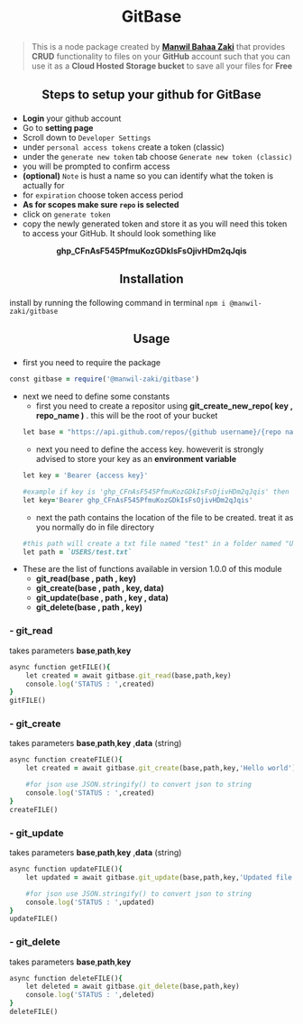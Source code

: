 # <p align="center">GitBase</p>
> This is a node package created by [**Manwil Bahaa Zaki**](https://www.linkedin.com/in/manwil-bahaa-zaki-kouzman-519701202/) that provides **CRUD** functionality to files on your **GitHub** account such that you can use it as a **Cloud Hosted Storage bucket** to save all your files for **Free**

## <p align="center">Steps to setup your github for GitBase</p>
- **Login** your github account
- Go to **setting page**
- Scroll down to `Developer Settings`
- under `personal access tokens` create a token (classic)
- under the `generate new token` tab choose `Generate new token (classic)`
- you will be prompted to confirm access
- **(optional)** `Note` is hust a name so you can identify what the token is actually for
- for `expiration` choose token access period
- **As for scopes make sure  `repo` is selected**
- click on `generate token`
- copy the newly generated token and store it as you will need this token to access your GitHub. It should look something like 

<p align="center"><b>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</b></p>

## <p align="center">Installation</p>
install by running the following command in terminal `npm i @manwil-zaki/gitbase`

## <p align="center">Usage</p>
- first you need to require the package

```ruby
const gitbase = require('@manwil-zaki/gitbase')
```

- next we need to define some constants
    - first you need to create a repositor using **git_create_new_repo( key , repo_name )** . this will be the root of your bucket
    ```ruby
    let base = "https://api.github.com/repos/{github username}/{repo name}/contents/"
    ```
    - next you need to define the access key. howeverit is strongly advised to store your key as an **environment variable**
    ```ruby
    let key = 'Bearer {access key}'

    #example if key is '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' then
    let key='Bearer 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'
    ```
    - next the path contains the location of the file to be created. treat it as you normally do in file directory
    ```ruby
    #this path will create a txt file named "test" in a folder named "USERS" 
    let path = `USERS/test.txt`
    ```
- These are the list of functions available in version 1.0.0 of this module
    - **git_read(base , path , key)**
    - **git_create(base , path , key, data)**
    - **git_update(base , path , key , data)**
    - **git_delete(base , path , key)**

### - **git_read**
takes parameters **base**,**path**,**key**
```ruby
async function getFILE(){
    let created = await gitbase.git_read(base,path,key)
    console.log('STATUS : ',created)
}
gitFILE()
```

### - **git_create**
takes parameters **base**,**path**,**key** ,**data** (string)
```ruby
async function createFILE(){
    let created = await gitbase.git_create(base,path,key,'Hello world')

    #for json use JSON.stringify() to convert json to string
    console.log('STATUS : ',created)
}
createFILE()
```

### - **git_update**
takes parameters **base**,**path**,**key** ,**data** (string)
```ruby
async function updateFILE(){
    let updated = await gitbase.git_update(base,path,key,'Updated file content')

    #for json use JSON.stringify() to convert json to string
    console.log('STATUS : ',updated)
}
updateFILE()
```

### - **git_delete**
takes parameters **base**,**path**,**key** 
```ruby
async function deleteFILE(){
    let deleted = await gitbase.git_delete(base,path,key)
    console.log('STATUS : ',deleted)
}
deleteFILE()
```
